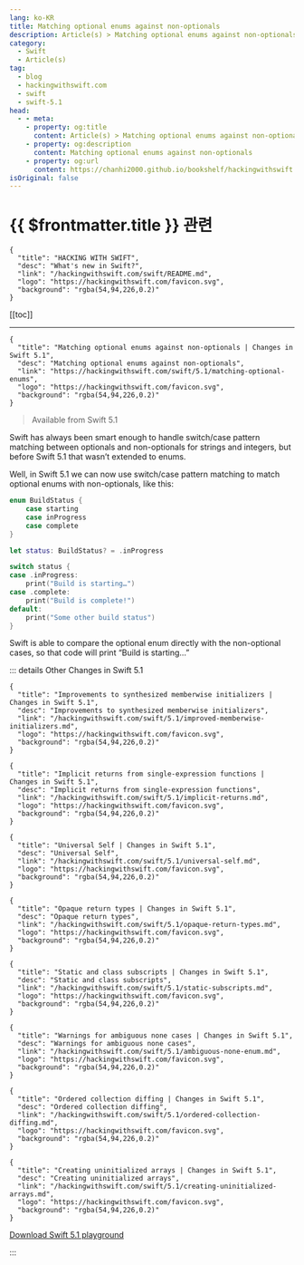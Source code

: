 ```yaml
---
lang: ko-KR
title: Matching optional enums against non-optionals
description: Article(s) > Matching optional enums against non-optionals
category:
  - Swift
  - Article(s)
tag: 
  - blog
  - hackingwithswift.com
  - swift
  - swift-5.1
head:
  - - meta:
    - property: og:title
      content: Article(s) > Matching optional enums against non-optionals
    - property: og:description
      content: Matching optional enums against non-optionals
    - property: og:url
      content: https://chanhi2000.github.io/bookshelf/hackingwithswift.com/swift/5.1/matching-optional-enums.html
isOriginal: false
---
```


# {{ $frontmatter.title }} 관련

```component VPCard
{
  "title": "HACKING WITH SWIFT",
  "desc": "What's new in Swift?",
  "link": "/hackingwithswift.com/swift/README.md",
  "logo": "https://hackingwithswift.com/favicon.svg",
  "background": "rgba(54,94,226,0.2)"
}
```

[[toc]]

---

```component VPCard
{
  "title": "Matching optional enums against non-optionals | Changes in Swift 5.1",
  "desc": "Matching optional enums against non-optionals",
  "link": "https://hackingwithswift.com/swift/5.1/matching-optional-enums", 
  "logo": "https://hackingwithswift.com/favicon.svg",
  "background": "rgba(54,94,226,0.2)"
}
```

> Available from Swift 5.1

Swift has always been smart enough to handle switch/case pattern matching between optionals and non-optionals for strings and integers, but before Swift 5.1 that wasn’t extended to enums.

Well, in Swift 5.1 we can now use switch/case pattern matching to match optional enums with non-optionals, like this:

```swift
enum BuildStatus {
    case starting
    case inProgress
    case complete
}

let status: BuildStatus? = .inProgress

switch status {
case .inProgress:
    print("Build is starting…")
case .complete:
    print("Build is complete!")
default:
    print("Some other build status")
}
```

Swift is able to compare the optional enum directly with the non-optional cases, so that code will print “Build is starting…”

::: details Other Changes in Swift 5.1

```component VPCard
{
  "title": "Improvements to synthesized memberwise initializers | Changes in Swift 5.1",
  "desc": "Improvements to synthesized memberwise initializers",
  "link": "/hackingwithswift.com/swift/5.1/improved-memberwise-initializers.md",
  "logo": "https://hackingwithswift.com/favicon.svg",
  "background": "rgba(54,94,226,0.2)"
}
```

```component VPCard
{
  "title": "Implicit returns from single-expression functions | Changes in Swift 5.1",
  "desc": "Implicit returns from single-expression functions",
  "link": "/hackingwithswift.com/swift/5.1/implicit-returns.md",
  "logo": "https://hackingwithswift.com/favicon.svg",
  "background": "rgba(54,94,226,0.2)"
}
```

```component VPCard
{
  "title": "Universal Self | Changes in Swift 5.1",
  "desc": "Universal Self",
  "link": "/hackingwithswift.com/swift/5.1/universal-self.md",
  "logo": "https://hackingwithswift.com/favicon.svg",
  "background": "rgba(54,94,226,0.2)"
}
```

```component VPCard
{
  "title": "Opaque return types | Changes in Swift 5.1",
  "desc": "Opaque return types",
  "link": "/hackingwithswift.com/swift/5.1/opaque-return-types.md",
  "logo": "https://hackingwithswift.com/favicon.svg",
  "background": "rgba(54,94,226,0.2)"
}
```

```component VPCard
{
  "title": "Static and class subscripts | Changes in Swift 5.1",
  "desc": "Static and class subscripts",
  "link": "/hackingwithswift.com/swift/5.1/static-subscripts.md",
  "logo": "https://hackingwithswift.com/favicon.svg",
  "background": "rgba(54,94,226,0.2)"
}
```

```component VPCard
{
  "title": "Warnings for ambiguous none cases | Changes in Swift 5.1",
  "desc": "Warnings for ambiguous none cases",
  "link": "/hackingwithswift.com/swift/5.1/ambiguous-none-enum.md",
  "logo": "https://hackingwithswift.com/favicon.svg",
  "background": "rgba(54,94,226,0.2)"
}
```
<!-- 
```component VPCard
{
  "title": "Matching optional enums against non-optionals | Changes in Swift 5.1",
  "desc": "Matching optional enums against non-optionals",
  "link": "/hackingwithswift.com/swift/5.1/matching-optional-enums.md",
  "logo": "https://hackingwithswift.com/favicon.svg",
  "background": "rgba(54,94,226,0.2)"
}
```
-->
```component VPCard
{
  "title": "Ordered collection diffing | Changes in Swift 5.1",
  "desc": "Ordered collection diffing",
  "link": "/hackingwithswift.com/swift/5.1/ordered-collection-diffing.md",
  "logo": "https://hackingwithswift.com/favicon.svg",
  "background": "rgba(54,94,226,0.2)"
}
```

```component VPCard
{
  "title": "Creating uninitialized arrays | Changes in Swift 5.1",
  "desc": "Creating uninitialized arrays",
  "link": "/hackingwithswift.com/swift/5.1/creating-uninitialized-arrays.md",
  "logo": "https://hackingwithswift.com/favicon.svg",
  "background": "rgba(54,94,226,0.2)"
}
```

[<FontIcon icon="fas fa-file-zipper"/>Download Swift 5.1 playground](https://hackingwithswift.com/files/playgrounds/swift/playground-5-0-to-5-1.playground.zip)

:::

